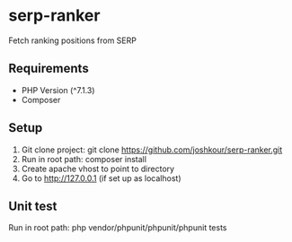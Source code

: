 # serp-ranker
Fetch ranking positions from SERP

## Requirements
- PHP Version (^7.1.3)
- Composer

## Setup
1. Git clone project: git clone https://github.com/joshkour/serp-ranker.git
2. Run in root path: composer install
3. Create apache vhost to point to directory
4. Go to http://127.0.0.1 (if set up as localhost)


## Unit test
Run in root path: php vendor/phpunit/phpunit/phpunit tests
